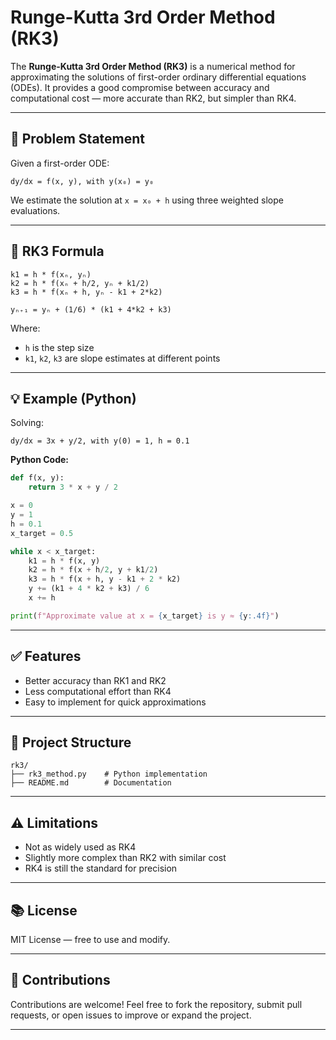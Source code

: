 
# Runge-Kutta 3rd Order Method (RK3)

The **Runge-Kutta 3rd Order Method (RK3)** is a numerical method for approximating the solutions of first-order ordinary differential equations (ODEs). It provides a good compromise between accuracy and computational cost — more accurate than RK2, but simpler than RK4.

---

## 📘 Problem Statement

Given a first-order ODE:

```
dy/dx = f(x, y), with y(x₀) = y₀
```

We estimate the solution at `x = x₀ + h` using three weighted slope evaluations.

---

## 🔢 RK3 Formula

```text
k1 = h * f(xₙ, yₙ)
k2 = h * f(xₙ + h/2, yₙ + k1/2)
k3 = h * f(xₙ + h, yₙ - k1 + 2*k2)

yₙ₊₁ = yₙ + (1/6) * (k1 + 4*k2 + k3)
```

Where:
- `h` is the step size
- `k1`, `k2`, `k3` are slope estimates at different points

---

## 💡 Example (Python)

Solving:

```
dy/dx = 3x + y/2, with y(0) = 1, h = 0.1
```

**Python Code:**

```python
def f(x, y):
    return 3 * x + y / 2

x = 0
y = 1
h = 0.1
x_target = 0.5

while x < x_target:
    k1 = h * f(x, y)
    k2 = h * f(x + h/2, y + k1/2)
    k3 = h * f(x + h, y - k1 + 2 * k2)
    y += (k1 + 4 * k2 + k3) / 6
    x += h

print(f"Approximate value at x = {x_target} is y ≈ {y:.4f}")
```

---

## ✅ Features

- Better accuracy than RK1 and RK2
- Less computational effort than RK4
- Easy to implement for quick approximations

---

## 📁 Project Structure

```
rk3/
├── rk3_method.py    # Python implementation
├── README.md        # Documentation
```

---

## ⚠️ Limitations

- Not as widely used as RK4
- Slightly more complex than RK2 with similar cost
- RK4 is still the standard for precision

---

## 📚 License

MIT License — free to use and modify.

---

## 🤝 Contributions

Contributions are welcome! Feel free to fork the repository, submit pull requests, or open issues to improve or expand the project.

---
